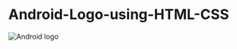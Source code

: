 # Android-Logo-using-HTML-CSS
![Android logo](https://github.com/Educornerz/Android-Logo-using-HTML-CSS/assets/137485365/d35db1d3-85fa-4a60-97dd-c81d6ab28f12)

